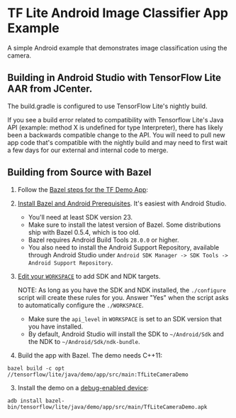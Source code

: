 # TF Lite Android Image Classifier App Example

A simple Android example that demonstrates image classification using the camera.

## Building in Android Studio with TensorFlow Lite AAR from JCenter.
The build.gradle is configured to use TensorFlow Lite's nightly build.

If you see a build error related to compatibility with Tensorflow Lite's Java API (example: method X is
undefined for type Interpreter), there has likely been a backwards compatible
change to the API. You will need to pull new app code that's compatible with the
nightly build and may need to first wait a few days for our external and internal
code to merge.

## Building from Source with Bazel

1. Follow the [Bazel steps for the TF Demo App](https://github.com/tensorflow/tensorflow/tree/master/tensorflow/examples/android#bazel):

  1. [Install Bazel and Android Prerequisites](https://github.com/tensorflow/tensorflow/tree/master/tensorflow/examples/android#install-bazel-and-android-prerequisites).
     It's easiest with Android Studio.

      - You'll need at least SDK version 23.
      - Make sure to install the latest version of Bazel. Some distributions
        ship with Bazel 0.5.4, which is too old.
      - Bazel requires Android Build Tools `28.0.0` or higher.
      - You also need to install the Android Support Repository, available
        through Android Studio under `Android SDK Manager -> SDK Tools ->
        Android Support Repository`.

  2. [Edit your `WORKSPACE`](https://github.com/tensorflow/tensorflow/tree/master/tensorflow/examples/android#edit-workspace)
     to add SDK and NDK targets.

     NOTE: As long as you have the SDK and NDK installed, the `./configure`
     script will create these rules for you. Answer "Yes" when the script asks
     to automatically configure the `./WORKSPACE`.

      - Make sure the `api_level` in `WORKSPACE` is set to an SDK version that
        you have installed.
      - By default, Android Studio will install the SDK to `~/Android/Sdk` and
        the NDK to `~/Android/Sdk/ndk-bundle`.

2. Build the app with Bazel. The demo needs C++11:

  ```shell
  bazel build -c opt //tensorflow/lite/java/demo/app/src/main:TfLiteCameraDemo
  ```

3. Install the demo on a
   [debug-enabled device](https://github.com/tensorflow/tensorflow/tree/master/tensorflow/examples/android#install):

  ```shell
  adb install bazel-bin/tensorflow/lite/java/demo/app/src/main/TfLiteCameraDemo.apk
  ```
